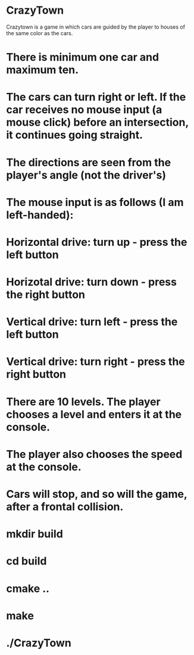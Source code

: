 # CrazyTown 
<h8> Crazytown is a game in which cars are guided by the player to houses of the same color as the cars.</h8>

# There is minimum one car and maximum ten.
# The cars can turn right or left. If the car receives no mouse input (a mouse click) before an intersection, it continues going straight.
# The directions are seen from the player's angle (not the driver's)
# The mouse input is as follows (I am left-handed):
# Horizontal drive: turn up - press the left button
# Horizotal drive: turn down - press the right button
# Vertical drive: turn left - press the left button
# Vertical drive: turn right - press the right button
# There are 10 levels. The player chooses a level and enters it at the console.
# The player also chooses the speed at the console.
# Cars will stop, and so will the game, after a frontal collision.

# mkdir build
# cd build
# cmake ..
# make
# ./CrazyTown
